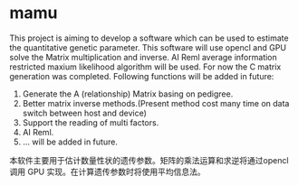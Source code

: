 # mamu
This project is aiming to develop a software which can be used to estimate the quantitative genetic parameter. This software will use opencl and GPU solve the Matrix multiplication and inverse.
AI Reml average information restricted maxium likelihood algorithm will be used.
For now the C matrix generation was completed. Following functions will be added in future:

   1. Generate the A (relationship) Matrix basing on pedigree.
   2. Better matrix inverse methods.(Present method cost many time on data switch between host and device)
   3. Support the reading of multi factors.
   4. AI Reml.
   5. ... will be added in future.


本软件主要用于估计数量性状的遗传参数。矩阵的乘法运算和求逆将通过opencl 调用 GPU 实现。在计算遗传参数时将使用平均信息法。
